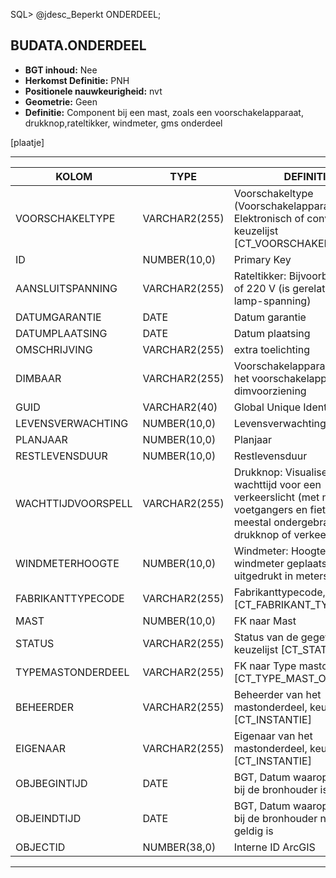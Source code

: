﻿SQL> @jdesc_Beperkt ONDERDEEL;

## BUDATA.ONDERDEEL


* __BGT inhoud:__ Nee
* __Herkomst Definitie:__ PNH
* __Positionele nauwkeurigheid:__ nvt
* __Geometrie:__ Geen
* __Definitie:__ Component bij een mast, zoals een voorschakelapparaat, drukknop,rateltikker, windmeter, gms onderdeel


[plaatje]

***

|KOLOM                           	|TYPE          	|DEFINITIE|
|------                          	|----          	|-----    |
|VOORSCHAKELTYPE                 	|VARCHAR2(255) 	|Voorschakeltype (Voorschakelapparaat: Elektronisch of conventioneel), keuzelijst [CT_VOORSCHAKELTYPE]|
|ID                              	|NUMBER(10,0)  	|Primary Key|
|AANSLUITSPANNING                	|VARCHAR2(255) 	|Rateltikker: Bijvoorbeeld 40V of 220 V (is gerelateerd aan de lamp-spanning)|
|DATUMGARANTIE                   	|DATE          	|Datum garantie|
|DATUMPLAATSING                  	|DATE          	|Datum plaatsing|
|OMSCHRIJVING                    	|VARCHAR2(255) 	|extra toelichting|
|DIMBAAR                         	|VARCHAR2(255) 	|Voorschakelapparaat: Bevat het voorschakelapparaat een dimvoorziening|
|GUID                            	|VARCHAR2(40)  	|Global Unique Identifier|
|LEVENSVERWACHTING               	|NUMBER(10,0)  	|Levensverwachting|
|PLANJAAR                        	|NUMBER(10,0)  	|Planjaar|
|RESTLEVENSDUUR                  	|NUMBER(10,0)  	|Restlevensduur|
|WACHTTIJDVOORSPELL              	|VARCHAR2(255) 	|Drukknop: Visualiseert de wachttijd voor een verkeerslicht (met name voor voetgangers en fietsers), meestal ondergebracht in drukknop of verkeerslicht|
|WINDMETERHOOGTE                 	|NUMBER(10,0)  	|Windmeter: Hoogte waarop de windmeter geplaatst is uitgedrukt in meters|
|FABRIKANTTYPECODE               	|VARCHAR2(255) 	|Fabrikanttypecode, keuzelijst [CT_FABRIKANT_TYPECODE]|
|MAST                            	|NUMBER(10,0)  	|FK naar Mast|
|STATUS                          	|VARCHAR2(255) 	|Status van de gegevens, keuzelijst [CT_STATUS]|
|TYPEMASTONDERDEEL               	|VARCHAR2(255) 	|FK naar Type mastonderdeel [CT_TYPE_MAST_ONDERDEEL]|
|BEHEERDER                       	|VARCHAR2(255) 	|Beheerder van het mastonderdeel, keuzelijst [CT_INSTANTIE]|
|EIGENAAR                        	|VARCHAR2(255) 	|Eigenaar van het mastonderdeel, keuzelijst [CT_INSTANTIE]|
|OBJBEGINTIJD                    	|DATE          	|BGT, Datum waarop het object bij de bronhouder is ontstaan|
|OBJEINDTIJD                     	|DATE          	|BGT, Datum waarop het object bij de bronhouder niet meer geldig is|
|OBJECTID                        	|NUMBER(38,0)   |Interne ID ArcGIS|

***
